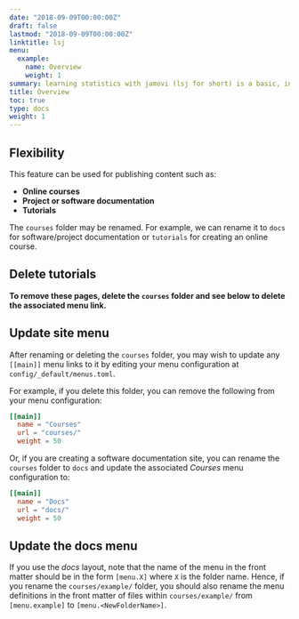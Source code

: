 ```yaml
---
date: "2018-09-09T00:00:00Z"
draft: false
lastmod: "2018-09-09T00:00:00Z"
linktitle: lsj
menu:
  example:
    name: Overview
    weight: 1
summary: learning statistics with jamovi (lsj for short) is a basic, introductory statistics textbook that presents most of the topics typically seen in an introductory psychology course at undergraduate level. It is completely free to download, use, and adapt — released under a creative commons CC BY-SA 4.0 licence. Although it is geared towards psychology, the content and material is also relevant to other disciplines, for example health sciences and public health. Download lsj over [here](https://learnstatswithjamovi.com/).
title: Overview
toc: true
type: docs
weight: 1
---
```


## Flexibility

This feature can be used for publishing content such as:

* **Online courses**
* **Project or software documentation**
* **Tutorials**

The `courses` folder may be renamed. For example, we can rename it to `docs` for software/project documentation or `tutorials` for creating an online course.

## Delete tutorials

**To remove these pages, delete the `courses` folder and see below to delete the associated menu link.**

## Update site menu

After renaming or deleting the `courses` folder, you may wish to update any `[[main]]` menu links to it by editing your menu configuration at `config/_default/menus.toml`.

For example, if you delete this folder, you can remove the following from your menu configuration:

```toml
[[main]]
  name = "Courses"
  url = "courses/"
  weight = 50
```

Or, if you are creating a software documentation site, you can rename the `courses` folder to `docs` and update the associated *Courses* menu configuration to:

```toml
[[main]]
  name = "Docs"
  url = "docs/"
  weight = 50
```

## Update the docs menu

If you use the *docs* layout, note that the name of the menu in the front matter should be in the form `[menu.X]` where `X` is the folder name. Hence, if you rename the `courses/example/` folder, you should also rename the menu definitions in the front matter of files within `courses/example/` from `[menu.example]` to `[menu.<NewFolderName>]`.

